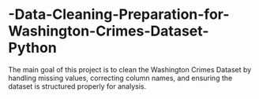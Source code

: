 # -Data-Cleaning-Preparation-for-Washington-Crimes-Dataset-Python
The main goal of this project is to clean the Washington Crimes Dataset by handling missing values, correcting column names, and ensuring the dataset is structured properly for analysis.
